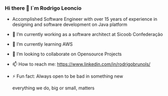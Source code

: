 ### Hi there 👋 I`m Rodrigo Leoncio

<!--
**rodrigobrunols/rodrigobrunols** is a ✨ _special_ ✨ repository because its `README.md` (this file) appears on your GitHub profile.
-->

* Accomplished Software Engineer with over 15 years of experience in designing and software development on Java platform

- 🔭 I’m currently working as a software architect at Sicoob Confederação
- 🌱 I’m currently learning AWS
- 👯 I’m looking to collaborate on Opensource Projects 
- 📫 How to reach me: https://www.linkedin.com/in/rodrigobrunols/
- ⚡ Fun fact: Always open to be bad in something new

  everything we do, big or small, matters

